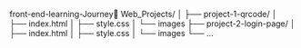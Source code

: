 front-end-learning-Journey🚀
Web_Projects/
│
├── project-1-qrcode/
│   ├── index.html
│   ├── style.css
│   └── images
├── project-2-login-page/
│   ├── index.html
│   ├── style.css
│   └── images
└── ...
